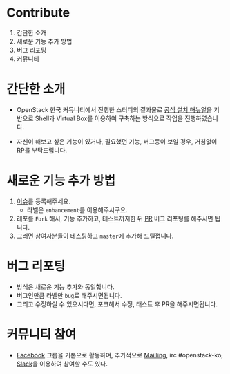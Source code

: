 # Contribute

1. 간단한 소개
2. 새로운 기능 추가 방법
3. 버그 리포팅
4. 커뮤니티

# 간단한 소개

* OpenStack 한국 커뮤니티에서 진행한 스터디의 결과물로 [공식 설치 매뉴얼](http://docs.openstack.org/kilo/install-guide/install/yum/content/)을 기반으로 Shell과 Virtual Box를 이용하여 구축하는 방식으로 작업을 진행하였습니다.

* 자신이 해보고 싶은 기능이 있거나, 필요했던 기능, 버그등이 보일 경우, 거침없이 RP를 부탁드립니다.

# 새로운 기능 추가 방법

1. [이슈](https://github.com/openstack-kr/study_devops/issues)를 등록해주세요.
    * 라벨은 `enhancement`를 이용해주시구요.
2. 레포를 `Fork` 해서, 기능 추가하고, 테스트까지한 뒤 [PR](https://github.com/openstack-kr/study_devops/pulls) 버그 리포팅를 해주시면 됩니다.
3. 그러면 참여자분들이 테스팅하고 `master`에 추가해 드릴껍니다.

# 버그 리포팅

* 방식은 새로운 기능 추가와 동일합니다.
* 버그인만큼 라벨만 `bug`로 해주시면됩니다.
* 그리고 수정하실 수 있으시다면, 포크해서 수정, 태스트 후 PR을 해주시면됩니다.

# 커뮤니티 참여

* [Facebook](https://www.facebook.com/groups/openstack.kr/) 그룹을 기본으로 활동하며, 추가적으로 [Mailling](http://lists.openstack.org/cgi-bin/mailman/listinfo/openstack-ko), irc #openstack-ko, [Slack](https://openstackkr-slackin.herokuapp.com/)을 이용하여 참여할 수도 있다.
